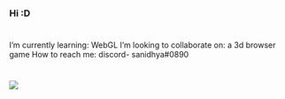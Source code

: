 ### Hi :D
#
I’m currently learning: WebGL
I’m looking to collaborate on: a 3d browser game
How to reach me: discord- sanidhya#0890
#
![](https://komarev.com/ghpvc/?username=your-github-username&color=orange)

